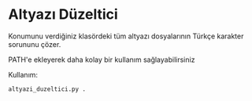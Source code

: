 # Altyazı Düzeltici

Konumunu verdiğiniz klasördeki tüm altyazı dosyalarının Türkçe karakter sorununu çözer.

PATH'e ekleyerek daha kolay bir kullanım sağlayabilirsiniz

Kullanım:
```bash
altyazi_duzeltici.py .
```
